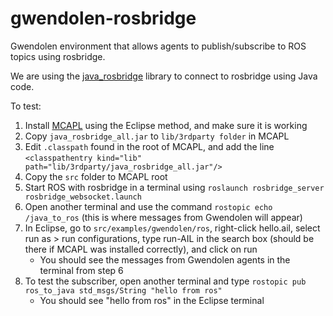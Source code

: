 # gwendolen-rosbridge
Gwendolen environment that allows agents to publish/subscribe to ROS topics using rosbridge.

We are using the [java_rosbridge](https://github.com/h2r/java_rosbridge) library to connect to rosbridge using Java code.

To test:
1. Install [MCAPL](https://sourceforge.net/projects/mcapl/) using the Eclipse method, and make sure it is working
2. Copy `java_rosbridge_all.jar` to `lib/3rdparty folder` in MCAPL
3. Edit `.classpath` found in the root of MCAPL, and add the line `<classpathentry kind="lib" path="lib/3rdparty/java_rosbridge_all.jar"/>`
4. Copy the `src` folder to MCAPL root
5. Start ROS with rosbridge in a terminal using `roslaunch rosbridge_server rosbridge_websocket.launch`
6. Open another terminal and use the command `rostopic echo /java_to_ros` (this is where messages from Gwendolen will appear)
7. In Eclipse, go to `src/examples/gwendolen/ros`, right-click hello.ail, select run as > run configurations, type run-AIL in the search box (should be there if MCAPL was installed correctly), and click on run
   * You should see the messages from Gwendolen agents in the terminal from step 6
8. To test the subscriber, open another terminal and type `rostopic pub ros_to_java std_msgs/String "hello from ros"`
   * You should see "hello from ros" in the Eclipse terminal

